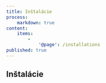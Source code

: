 ```yaml
---
title: Inštalácie
process:
    markdown: true
content:
    items:
        -
            '@page': /installations
published: true
---
```


## Inštalácie
